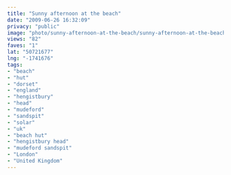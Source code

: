 ```yaml
---
title: "Sunny afternoon at the beach"
date: "2009-06-26 16:32:09"
privacy: "public"
image: "photo/sunny-afternoon-at-the-beach/sunny-afternoon-at-the-beach.jpg"
views: "82"
faves: "1"
lat: "50721677"
lng: "-1741676"
tags:
- "beach"
- "hut"
- "dorset"
- "england"
- "hengistbury"
- "head"
- "mudeford"
- "sandspit"
- "solar"
- "uk"
- "beach hut"
- "hengistbury head"
- "mudeford sandspit"
- "London"
- "United Kingdom"
---
```

<a href="/photos/2009/06/26/sunny-afternoon-at-the-beach" rel="nofollow"></a>
